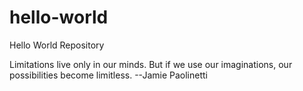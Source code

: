 # hello-world
Hello World Repository

Limitations live only in our minds. But if we use our imaginations, our possibilities become limitless. --Jamie Paolinetti


